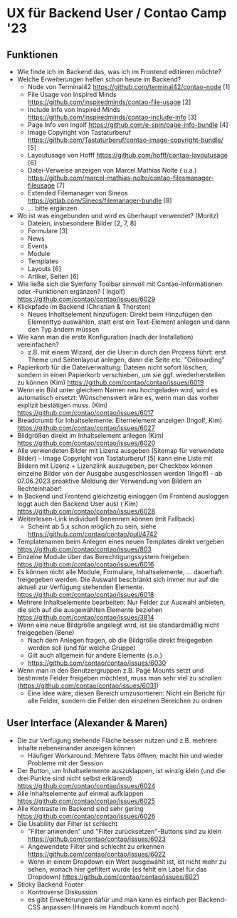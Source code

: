 # UX für Backend User / Contao Camp '23

## Funktionen

* Wie finde ich im Backend das, was ich im Frontend editieren möchte?
* Welche Erweiterungen helfen schon heute im Backend?
    * Node von Terminal42 https://github.com/terminal42/contao-node [1]
    * File Usage von Inspired Minds https://github.com/inspiredminds/contao-file-usage [2]
    * Include Info von Inspired Minds https://github.com/inspiredminds/contao-include-info [3]
    * Page Info von Ingolf https://github.com/e-spin/page-info-bundle [4]
    * Image Copyright von Tastaturberuf https://github.com/Tastaturberuf/contao-image-copyright-bundle/ [5]
    * Layoutusage von Hofff https://github.com/hofff/contao-layoutusage [6]
    * Datei-Verweise anzeigen von Marcel Mathias Nolte (
      u.a.) https://github.com/marcel-mathias-nolte/contao-filesmanager-fileusage [7]
    * Extended Filemanager von Sineos https://gitlab.com/Sineos/filemanager-bundle [8]
    * ... bitte ergänzen
* Wo ist was eingebunden und wird es überhaupt verwendet? (Moritz)
    * Dateien, insbesondere Bilder [2, 7, 8]
    * Formulare [3]
    * News
    * Events
    * Module
    * Templates
    * Layouts [6]
    * Artikel, Seiten [6]
* Wie ließe sich die Symfony Toolbar sinnvoll mit Contao-Informationen oder -Funktionen ergänzen? (
  Ingolf) https://github.com/contao/contao/issues/6029
* Klickpfade im Backend (Christian & Thorsten)
    * Neues Inhaltselement hinzufügen: Direkt beim Hinzufügen den Elementtyp auswählen, statt erst ein Text-Element
      anlegen und dann den Typ ändern müssen
* Wie kann man die erste Konfiguration (nach der Installation) vereinfachen?
    * z.B. mit einem Wizard, der die User:in durch den Prozess führt: erst Theme und Seitenlayout anlegen, dann die
      Seite etc. "Onboarding"
* Papierkorb für die Dateiverwaltung: Dateien nicht sofort löschen, sondern in einen Papierkorb verschieben, um sie ggf.
  wiederherstellen zu können (Kim) https://github.com/contao/contao/issues/6019
* Wenn ein Bild unter gleichem Namen neu hochgeladen wird, wird es automatisch ersetzt: Wünschenswert wäre es, wenn man
  das vorher explizit bestätigen muss. (Kim) https://github.com/contao/contao/issues/6017
* Breadcrumb für Inhaltselemente: Elternelement anzeigen (Ingolf, Kim) https://github.com/contao/contao/issues/6027
* Bildgrößen direkt im Inhaltselement anlegen (Kim) https://github.com/contao/contao/issues/6020
* Alle verwendeten Bilder mit Lizenz ausgeben (Sitemap für verwendete Bilder) - Image Copyright von Tastaturberuf [5]
  kann eine Liste mit Bildern mit Lizenz + Lizenzlink auszugeben, per Checkbox können einzelne Bilder von der Ausgabe
  ausgeschlossen werden (Ingolf) - ab 07.06.2023 proaktive Meldung der Verwendung von Bildern an Rechteinhaber!
* In Backend und Frontend gleichzeitig einloggen (Im Frontend ausloggen loggt auch den Backend User aus) (
  Kim) https://github.com/contao/contao/issues/6028
* Weiterlesen-Link individuell benennen können (mit Fallback)
    * Scheint ab 5.x schon möglich zu sein, siehe https://github.com/contao/contao/pull/4742
* Templatenamen beim Anlegen eines neuen Templates direkt vergeben https://github.com/contao/contao/issues/803
* Einzelne Module über das Berechtigungssystem freigeben https://github.com/contao/contao/issues/6016
* Es können nicht alle Module, Formulare, Inhaltselemente, ... dauerhaft freigegeben werden. Die Auswahl beschränkt sich
  immer nur auf die aktuell zur Verfügung stehenden Elemente. https://github.com/contao/contao/issues/6018
* Mehrere Inhaltselemente bearbeiten: Nur Felder zur Auswahl anbieten, die sich auf die ausgewählten Elemente
  beziehen https://github.com/contao/contao/issues/3814
* Wenn eine neue Bildgröße angelegt wird, ist sie standardmäßig nicht freigegeben (Bene)
    * Nach dem Anlegen fragen, ob die Bildgröße direkt freigegeben werden soll (und für welche Gruppe)
    * Gilt auch allgemein für andere Elemente (s.o.)
    * https://github.com/contao/contao/issues/6030
* Wenn man in den Benutzergruppen z.B. Page Mounts setzt und bestimmte Felder freigeben möchtest, muss man
  sehr viel zu scrollen (https://github.com/contao/contao/issues/6031)
    * Eine Idee wäre, diesen Bereich umzusortieren: Nicht ein Bericht für alle Felder, sondern die Felder
      den einzelnen Bereichen zu ordnen

## User Interface (Alexander & Maren)

* Die zur Verfügung stehende Fläche besser nutzen und z.B. mehrere Inhalte nebeneinander anzeigen können
    * Häufiger Workaround: Mehrere Tabs öffnen; macht hin und wieder Probleme mit der Session
* Der Button, um Inhaltselemente auszuklappen, ist winzig klein (und die drei Punkte sind nicht selbst
  erklärend) https://github.com/contao/contao/issues/6024
* Alle Inhaltselemente auf einmal aufklappen https://github.com/contao/contao/issues/6025
* Alle Kontraste im Backend sind sehr gering https://github.com/contao/contao/issues/6026
* Die Usability der Filter ist schlecht
    * "Filter anwenden" und "Filter zurücksetzen"-Buttons sind zu klein https://github.com/contao/contao/issues/6023
    * Angewendete Filter sind schlecht zu erkennen https://github.com/contao/contao/issues/6022
    * Wenn in einem Dropdown ein Wert ausgewählt ist, ist nicht mehr zu sehen, wonach hier gefiltert wurde (es fehlt ein
      Label für das Dropdown) https://github.com/contao/contao/issues/6021
* Sticky Backend Footer
    * Kontroverse Diskussion
    * es gibt Erweiterungen dafür und man kann es einfach per Backend-CSS anpassen (Hinweis im Handbuch kommt noch)

